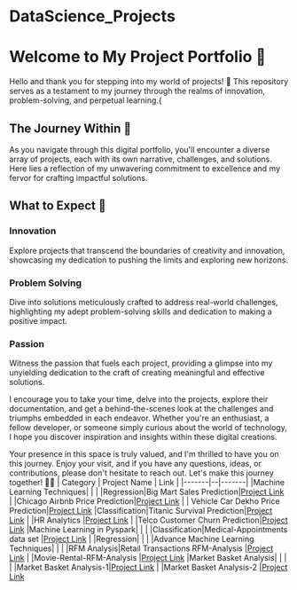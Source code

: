 # DataScience_Projects

# Welcome to My Project Portfolio 🚀

Hello and thank you for stepping into my world of projects! 🌟 This repository serves as a testament to my journey through the realms of innovation, problem-solving, and perpetual learning.{

## The Journey Within 🌌

As you navigate through this digital portfolio, you'll encounter a diverse array of projects, each with its own narrative, challenges, and solutions. Here lies a reflection of my unwavering commitment to excellence and my fervor for crafting impactful solutions.

## What to Expect 🚀

### Innovation
Explore projects that transcend the boundaries of creativity and innovation, showcasing my dedication to pushing the limits and exploring new horizons.

### Problem Solving
Dive into solutions meticulously crafted to address real-world challenges, highlighting my adept problem-solving skills and dedication to making a positive impact.

### Passion
Witness the passion that fuels each project, providing a glimpse into my unyielding dedication to the craft of creating meaningful and effective solutions.

I encourage you to take your time, delve into the projects, explore their documentation, and get a behind-the-scenes look at the challenges and triumphs embedded in each endeavor. Whether you're an enthusiast, a fellow developer, or someone simply curious about the world of technology, I hope you discover inspiration and insights within these digital creations.

Your presence in this space is truly valued, and I'm thrilled to have you on this journey. Enjoy your visit, and if you have any questions, ideas, or contributions, please don't hesitate to reach out. Let's make this journey together! 🚀✨
| Category | Project Name | Link |
|-------|--|-------|
|Machine Learning Techniques| | |
|Regression|Big Mart Sales Prediction|[Project Link](https://github.com/ShravaniRajanelli/Big-Mart-sales-Data-Set)
| |Chicago Airbnb Price Prediction|[Project Link](https://github.com/ShravaniRajanelli/Project-Chicago-Airbnb)
| | Vehicle Car Dekho Price Prediction|[Project Link](https://github.com/ShravaniRajanelli/Vehicle-Car-Dekho)
|Classification|Titanic Survival Prediction|[Project Link](https://github.com/ShravaniRajanelli/Project-on-Titanic-Survival-Prediction)
| |HR Analytics |[Project Link](https://github.com/ShravaniRajanelli/HR-Analytics-Challenge)
| |Telco Customer Churn Prediction|[Project Link](https://github.com/ShravaniRajanelli/Telco-Customer-Churn)
|Machine Learning in Pyspark| | |
|Classification|Medical-Appointments data set |[Project Link](https://github.com/ShravaniRajanelli/Medical-Appointments-Pyspark) |
|Regression| | |
|Advance Machine Learning Techniques| | |
|RFM Analysis|Retail Transactions RFM-Analysis |[Project Link](https://github.com/ShravaniRajanelli/Retail-Transactions-RFM-Analysis)
| |Movie-Rental-RFM-Analysis |[Project Link](https://github.com/ShravaniRajanelli/Movie-Rental-RFM-Analysis)
|Market Basket Analysis| | |
| |Market Basket Analysis-1|[Project Link](https://github.com/ShravaniRajanelli/Market-Basket-Analysis-1)
| |Market Basket Analysis-2 |[Project Link](https://github.com/ShravaniRajanelli/Market-Basket-Analysis-2)
